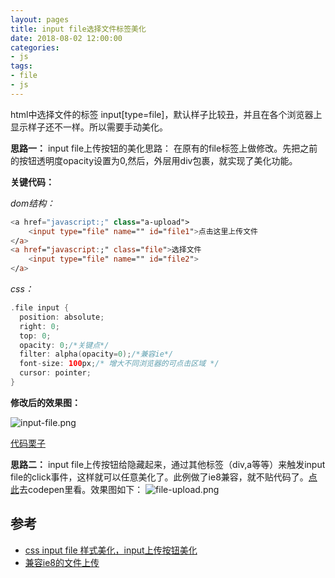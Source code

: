 ```yaml
---
layout: pages
title: input file选择文件标签美化
date: 2018-08-02 12:00:00
categories:
- js
tags:
- file
- js
---
```


html中选择文件的标签 input[type=file]，默认样子比较丑，并且在各个浏览器上显示样子还不一样。所以需要手动美化。
<!-- more -->

**思路一：**
input file上传按钮的美化思路： 在原有的file标签上做修改。先把之前的按钮透明度opacity设置为0,然后，外层用div包裹，就实现了美化功能。

**关键代码：**

*dom结构：*
```swift
<a href="javascript:;" class="a-upload">
    <input type="file" name="" id="file1">点击这里上传文件
</a>
<a href="javascript:;" class="file">选择文件
    <input type="file" name="" id="file2">
</a>
```
*css：*
```swift
.file input {
  position: absolute;
  right: 0;
  top: 0;
  opacity: 0;/*关键点*/
  filter: alpha(opacity=0);/*兼容ie*/
  font-size: 100px;/* 增大不同浏览器的可点击区域 */
  cursor: pointer;
}
```

**修改后的效果图：**

![input-file.png](http://upload-images.jianshu.io/upload_images/1464420-f45be7e842bf44fc.png?imageMogr2/auto-orient/strip%7CimageView2/2/w/1240)

[代码栗子](http://codepen.io/feili/pen/YqNpxj)

**思路二：**
input file上传按钮给隐藏起来，通过其他标签（div,a等等）来触发input file的click事件，这样就可以任意美化了。此例做了ie8兼容，就不贴代码了。[点此](https://codepen.io/feili/pen/xJYbmg)去codepen里看。效果图如下：
![file-upload.png](https://upload-images.jianshu.io/upload_images/1464420-155b4646a0a8c893.png?imageMogr2/auto-orient/strip%7CimageView2/2/w/1240)
## 参考
* [css input file 样式美化，input上传按钮美化](http://www.haorooms.com/post/css_input_uploadmh)
* [兼容ie8的文件上传](https://github.com/chuanzaizai/img-upload-delete)
